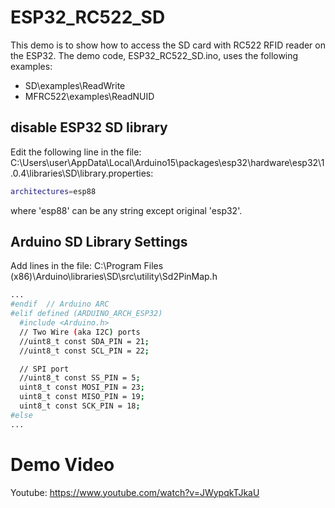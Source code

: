 # ESP32_RC522_SD
This demo is to show how to access the SD card with RC522 RFID reader on the ESP32. The demo code, ESP32_RC522_SD.ino, uses the following examples:
  - SD\examples\ReadWrite
  - MFRC522\examples\ReadNUID
## disable ESP32 SD library 
Edit the following line in the file: C:\Users\user\AppData\Local\Arduino15\packages\esp32\hardware\esp32\1.0.4\libraries\SD\library.properties:
```sh
architectures=esp88
```
where 'esp88' can be any string except original 'esp32'.

## Arduino SD Library Settings
Add lines in the file: C:\Program Files (x86)\Arduino\libraries\SD\src\utility\Sd2PinMap.h

```sh
...
#endif	// Arduino ARC
#elif defined (ARDUINO_ARCH_ESP32)
  #include <Arduino.h>
  // Two Wire (aka I2C) ports
  //uint8_t const SDA_PIN = 21;
  //uint8_t const SCL_PIN = 22;

  // SPI port
  //uint8_t const SS_PIN = 5;
  uint8_t const MOSI_PIN = 23;
  uint8_t const MISO_PIN = 19;
  uint8_t const SCK_PIN = 18;
#else
...
```

# Demo Video
Youtube: https://www.youtube.com/watch?v=JWypqkTJkaU